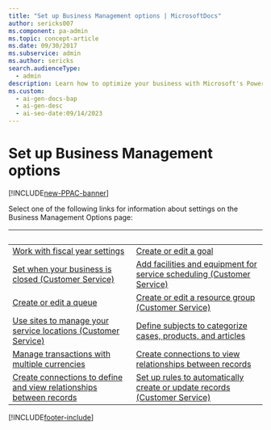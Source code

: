 ```yaml
---
title: "Set up Business Management options | MicrosoftDocs"
author: sericks007
ms.component: pa-admin
ms.topic: concept-article
ms.date: 09/30/2017
ms.subservice: admin
ms.author: sericks
search.audienceType:
  - admin
description: Learn how to optimize your business with Microsoft's Power Platform. Discover how to manage fiscal settings, create goals, and more.
ms.custom:
  - ai-gen-docs-bap
  - ai-gen-desc
  - ai-seo-date:09/14/2023
---
```

# Set up Business Management options

[!INCLUDE[new-PPAC-banner](~/includes/new-PPAC-banner.md)]
<!-- This is a topic linked from Help and is not in the TOC. -->

Select one of the following links for information about settings on the Business Management Options page:  
  
| &nbsp; | &nbsp; |  
|-|-|  
|[Work with fiscal year settings](../admin/work-fiscal-year-settings.md)|[Create or edit a goal](/dynamics365/sales-enterprise/create-edit-goal-sales)|  
|[Set when your business is closed (Customer Service)](/dynamics365/field-service/set-when-business-closed)|[Add facilities and equipment for service scheduling (Customer Service)](/dynamics365/field-service/add-facilities-equipment-service-scheduling)|  
|[Create or edit a queue](/dynamics365/customer-service/set-up-queues-manage-activities-cases)|[Create or edit a resource group (Customer Service)](/dynamics365/field-service/create-edit-resource-group)|  
|[Use sites to manage your service locations (Customer Service)](/dynamics365/field-service/use-sites-manage-service-locations)|[Define subjects to categorize cases, products, and articles](../admin/define-subjects-categorize-cases-products-articles.md)|  
|[Manage transactions with multiple currencies](../admin/manage-transactions-with-multiple-currencies.md)|[Create connections to view relationships between records](/dynamics365/customerengagement/on-premises/basics/create-connections-view-relationships-between-records)|  
|[Create connections to define and view relationships between records](/dynamics365/customerengagement/on-premises/basics/create-connections-view-relationships-between-records)|[Set up rules to automatically create or update records (Customer Service)](/dynamics365/customer-service/set-up-rules-to-automatically-create-or-update-records)|


[!INCLUDE[footer-include](../includes/footer-banner.md)]
